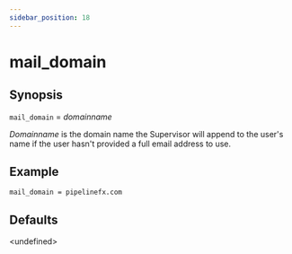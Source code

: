```yaml
---
sidebar_position: 18
---
```


# mail_domain

## Synopsis

`mail_domain` = _domainname_

_Domainname_ is the domain name the Supervisor will append to the user's name if the user hasn't provided a full email address to use.

## Example

```
mail_domain = pipelinefx.com
```

## Defaults

\<undefined\>

